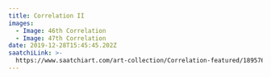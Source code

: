 ```yaml
---
title: Correlation II
images:
  - Image: 46th Correlation
  - Image: 47th Correlation
date: 2019-12-28T15:45:45.202Z
saatchiLink: >-
  https://www.saatchiart.com/art-collection/Correlation-featured/189576/219787/view
---
```


